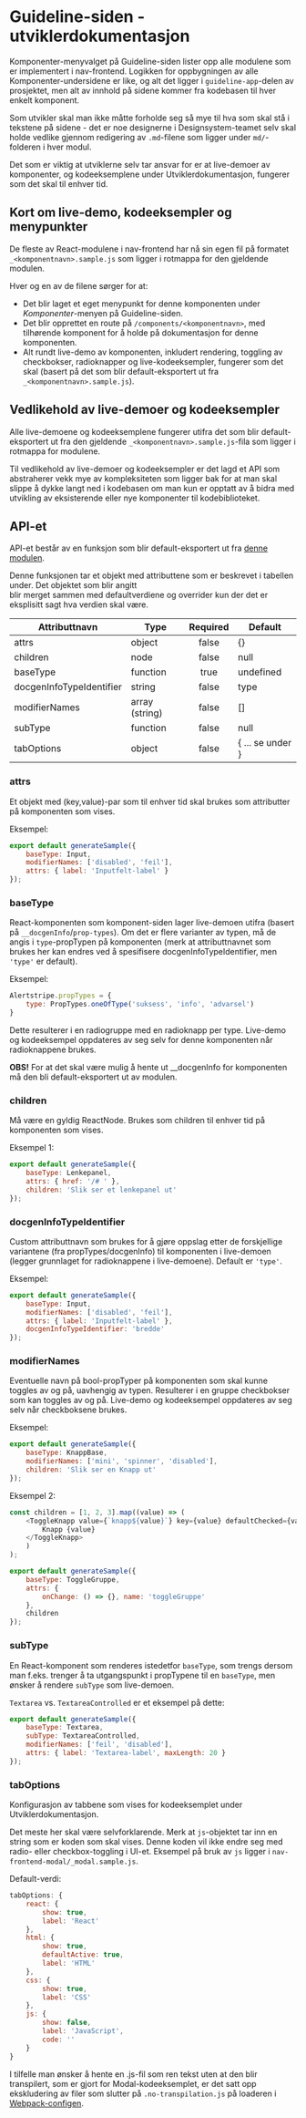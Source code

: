 # Guideline-siden - utviklerdokumentasjon

Komponenter-menyvalget på Guideline-siden lister opp alle modulene som er implementert i nav-frontend. Logikken for
oppbygningen av alle Komponenter-undersidene er like, og alt det ligger i `guideline-app`-delen av 
prosjektet, men alt av innhold på sidene kommer fra kodebasen til hver enkelt komponent.

Som utvikler skal man ikke måtte forholde seg så mye til hva som skal stå i tekstene på sidene - det er noe designerne
i Designsystem-teamet selv skal holde vedlike gjennom redigering av `.md`-filene som ligger under `md/`-folderen i hver
modul. 

Det som er viktig at utviklerne selv tar ansvar for er at live-demoer av komponenter, og kodeeksemplene under
Utviklerdokumentasjon, fungerer som det skal til enhver tid.


## Kort om live-demo, kodeeksempler og menypunkter
De fleste av React-modulene i nav-frontend har nå sin egen fil på formatet `_<komponentnavn>.sample.js` som ligger i 
rotmappa for den gjeldende modulen. 

Hver og en av de filene sørger for at:  
* Det blir laget et eget menypunkt for denne komponenten under *Komponenter*-menyen på Guideline-siden.
* Det blir opprettet en route på `/components/<komponentnavn>`, med tilhørende komponent for å holde på dokumentasjon
for denne komponenten.
* Alt rundt live-demo av komponenten, inkludert rendering, toggling av checkbokser, radioknapper og live-kodeeksempler,
fungerer som det skal (basert på det som blir default-eksportert ut fra `_<komponentnavn>.sample.js`).
 

## Vedlikehold av live-demoer og kodeeksempler
Alle live-demoene og kodeeksemplene fungerer utifra det som blir default-eksportert ut fra den gjeldende 
`_<komponentnavn>.sample.js`-fila som ligger i rotmappa for modulene.

Til vedlikehold av live-demoer og kodeeksempler er det lagd et API som abstraherer vekk mye av kompleksiteten som 
ligger bak for at man skal slippe å dykke langt ned i kodebasen om man kun er opptatt av å bidra med utvikling av 
eksisterende eller nye komponenter til kodebiblioteket.


## API-et
API-et består av en funksjon som blir default-eksportert ut fra 
[denne modulen](https://github.com/erlendev/nav-frontend-moduler/blob/master/guideline-app/app/utils/sampling/sampleDataGenerator.js).

Denne funksjonen tar et objekt med attributtene som er beskrevet i tabellen under. Det objektet som blir angitt  
blir merget sammen med defaultverdiene og overrider kun der det er eksplisitt sagt hva verdien skal være. 

| Attributtnavn               | Type            | Required | Default          |
| -------------               | --------------  |:--------:| ---------------- | 
| attrs                       | object          | false    | {}               |
| children                    | node            | false    | null             |
| baseType                    | function        | true     | undefined        |
| docgenInfoTypeIdentifier    | string          | false    | type             |
| modifierNames               | array (string)  | false    | []               |
| subType                     | function        | false    | null             |
| tabOptions                  | object          | false    | { ... se under } |


### attrs
Et objekt med (key,value)-par som til enhver tid skal brukes som attributter på komponenten som vises.

Eksempel:
```js
export default generateSample({
    baseType: Input,
    modifierNames: ['disabled', 'feil'],
    attrs: { label: 'Inputfelt-label' }
});
```
### baseType
React-komponenten som komponent-siden lager live-demoen utifra (basert på `__docgenInfo`/`prop-types`).
Om det er flere varianter av typen, må de angis i `type`-propTypen på komponenten (merk at attributtnavnet som
brukes her kan endres ved å spesifisere docgenInfoTypeIdentifier, men `'type'` er default).

Eksempel:
```js
Alertstripe.propTypes = {
    type: PropTypes.oneOfType('suksess', 'info', 'advarsel')
}
```

Dette resulterer i en radiogruppe med en radioknapp per type.
Live-demo og kodeeksempel oppdateres av seg selv for denne komponenten når radioknappene brukes.

**OBS!** For at det skal være mulig å hente ut __docgenInfo for komponenten må den bli default-eksportert ut av modulen. 

### children
Må være en gyldig ReactNode. Brukes som children til enhver tid på komponenten som vises.

Eksempel 1:
```js
export default generateSample({
    baseType: Lenkepanel,
    attrs: { href: '/# ' },
    children: 'Slik ser et lenkepanel ut'
});
```

### docgenInfoTypeIdentifier
Custom attributtnavn som brukes for å gjøre oppslag etter de forskjellige variantene (fra propTypes/docgenInfo) 
til komponenten i live-demoen (legger grunnlaget for radioknappene i live-demoene). Default er `'type'`.

Eksempel:
```js
export default generateSample({
    baseType: Input,
    modifierNames: ['disabled', 'feil'],
    attrs: { label: 'Inputfelt-label' },
    docgenInfoTypeIdentifier: 'bredde'
});
```

### modifierNames
Eventuelle navn på bool-propTyper på komponenten som skal kunne toggles av og på, uavhengig av typen. 
Resulterer i en gruppe checkbokser som kan toggles av og på. 
Live-demo og kodeeksempel oppdateres av seg selv når checkboksene brukes.

Eksempel:
```js
export default generateSample({
    baseType: KnappBase,
    modifierNames: ['mini', 'spinner', 'disabled'],
    children: 'Slik ser en Knapp ut'
});
```


Eksempel 2:
```js
const children = [1, 2, 3].map((value) => (
    <ToggleKnapp value={`knapp${value}`} key={value} defaultChecked={value === 1}>
        Knapp {value}
    </ToggleKnapp>
    )
);

export default generateSample({
    baseType: ToggleGruppe,
    attrs: {
        onChange: () => {}, name: 'toggleGruppe'
    },
    children
});
```

### subType
En React-komponent som renderes istedetfor `baseType`, som trengs dersom man f.eks. trenger å ta
utgangspunkt i propTypene til en `baseType`, men ønsker å rendere `subType` som live-demoen. 

`Textarea` vs. `TextareaControlled` er et eksempel på dette:
```js
export default generateSample({
    baseType: Textarea,
    subType: TextareaControlled,
    modifierNames: ['feil', 'disabled'],
    attrs: { label: 'Textarea-label', maxLength: 20 }
});
```


### tabOptions
Konfigurasjon av tabbene som vises for kodeeksemplet under Utviklerdokumentasjon.

Det meste her skal være selvforklarende. Merk at `js`-objektet tar inn en string som er koden som skal vises. 
Denne koden vil ikke endre seg med radio- eller checkbox-toggling i UI-et. 
Eksempel på bruk av `js` ligger i `nav-frontend-modal/_modal.sample.js`. 

Default-verdi:
```js
tabOptions: {
    react: {
        show: true,
        label: 'React'
    },
    html: {
        show: true,
        defaultActive: true,
        label: 'HTML'
    },
    css: {
        show: true,
        label: 'CSS'
    },
    js: {
        show: false,
        label: 'JavaScript',
        code: ''
    }
}
```

I tilfelle man ønsker å hente en .js-fil som ren tekst uten at den blir transpilert, som er gjort for 
Modal-kodeeksemplet, er det satt opp ekskludering av filer som slutter på `.no-transpilation.js` på loaderen i 
[Webpack-configen](https://github.com/erlendev/nav-frontend-moduler/blob/master/guideline-app/conf/_webpack.global.js).